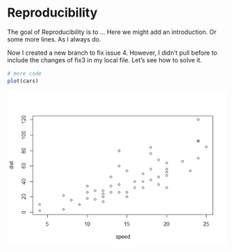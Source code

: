 
<!-- README.md is generated from README.Rmd. Please edit that file -->

# Reproducibility

<!-- badges: start -->
<!-- badges: end -->

The goal of Reproducibility is to … Here we might add an introduction.
Or some more lines. As I always do.

Now I created a new branch to fix issue 4. However, I didn’t pull before
to include the changes of fix3 in my local file. Let’s see how to solve
it.

``` r
# more code
plot(cars)
```

![](README_files/figure-gfm/unnamed-chunk-2-1.png)<!-- -->
